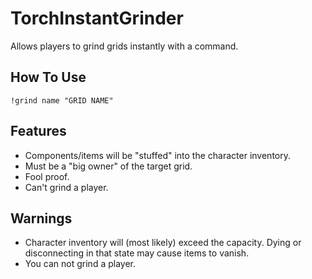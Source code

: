 # TorchInstantGrinder
Allows players to grind grids instantly with a command.

## How To Use

```
!grind name "GRID NAME"
```

## Features

* Components/items will be "stuffed" into the character inventory.
* Must be a "big owner" of the target grid.
* Fool proof.
* Can't grind a player.

## Warnings

* Character inventory will (most likely) exceed the capacity. Dying or disconnecting in that state may cause items to vanish.
* You can not grind a player.
